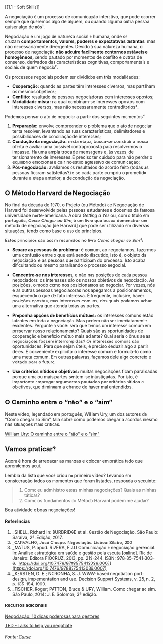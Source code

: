 [[1.1 - Soft Skills]]

A negociação é um processo de comunicação interativo, que pode ocorrer sempre que queremos algo de alguém, ou quando alguma outra pessoa quiser algo de nós¹.

Negociação é um jogo de natureza social e humana, onde se cruzam **comportamentos, valores, poderes e expectativas distintas,** mas não necessariamente divergentes. Devido à sua natureza humana, o processo de negociação **não adquire facilmente contornos estáveis e homogêneos,** sendo pautado por momentos de conflito e outros de consenso, derivados das características cognitivas, comportamentais e sociais de quem negocia².

Os processos negociais podem ser divididos em três modalidades:

-   **Cooperação:** quando as partes têm interesses diversos, mas partilham os mesmos objetivos;
-   **Conflito:** resultado de pessoas negociadoras com interesses opostos;
-   **Modalidade mista:** na qual combinam-se interesses opostos com interesses diversos, mas não necessariamente contraditórios³.

Podemos pensar o ato de negociar a partir dos seguintes momentos⁴:

1.  **Preparação:** envolve compreender o problema que o ato de negociar tenta resolver, levantando as suas características, delimitadores e possibilidades de conciliação de interesses;
2.  **Condução da negociação:** nesta etapa, busca-se construir a nossa oferta e avaliar uma possível contraproposta para resolvermos o impasse. Há uma ampla troca de mensagens e, às vezes, de tensionamento de interesses. É preciso ter cuidado para não perder o equilíbrio emocional e cair no estilo agressivo de comunicação;
3.  **Pós-negociação:** avaliamos os resultados do acordo feito (todas as pessoas ficaram satisfeitas?) e se cada parte cumpriu o prometido durante a etapa anterior, a de condução da negociação.

## O Método Harvard de Negociação

No final da década de 1970, o Projeto (ou Método) de Negociação de Harvard foi desenvolvido pelas pessoas estudantes e docentes da famosa universidade norte-americana. A obra _Getting a Yes_ ou, com o título em português, _Como Chegar ao Sim,_ é um livro que busca demonstrar um método de negociação [de Harvard] que pode ser utilizado em diversas situações, tendo como base o uso de princípios.

Estes princípios são assim resumidos no livro _Como chegar ao Sim⁵:_

-   **Separe as pessoas do problema:** é comum, ao negociarmos, fazermos uma confusão entre o que está sendo discutido, isto é, o objeto da negociação, e as pessoas que participam do processo. Isto acaba dificultando ou mesmo paralisando o processo negocial.
    
-   **Concentre-se nos interesses,** e não nas posições de cada pessoa negociadora: os interesses são os nossos objetivos de negociação. As posições, o modo como nos posicionamos ao negociar. Por vezes, nós e as outras pessoas negociadoras nos apegamos a posicionamentos, esquecendo o que de fato interessa. É frequente, inclusive, haver posições opostas, mas interesses comuns, dos quais podemos achar uma alternativa que atenda todas as partes.
    
-   **Proponha opções de benefícios mútuos:** os interesses comuns estão latentes em toda a negociação. Mas podem não ser imediatamente evidentes. Pergunte a você: será que temos um interesse comum em preservar nosso relacionamento? Quais são as oportunidades de cooperação e benefício mútuo mais adiante? Qual seria o ônus se as negociações fossem interrompidas? Os interesses comuns são oportunidades. Para que sejam úteis, é preciso deduzir algo a partir deles. É conveniente explicitar o interesse comum e formulá-lo como uma meta comum. Em outras palavras, façamos dele algo concreto e voltado para o futuro.
    
-   **Use critérios nítidos e objetivos:** muitas negociações ficam paralisadas porque uma ou mais partes sentem-se injustiçadas. Por isto, é importante empregar argumentos pautados por critérios nítidos e objetivos, que diminuam a chance de haver mal entendidos.

## O Caminho entre o “não” e o “sim”

Neste vídeo, legendado em português, William Ury, um dos autores de “Como chegar ao Sim”, fala sobre como podemos chegar a acordos mesmo nas situações mais críticas.

[William Ury: O caminho entre o "não" e o "sim"](https://www.youtube.com/c/TED)

## Vamos praticar?

Agora é hora de arregaçar as mangas e colocar em prática tudo que aprendemos aqui.

Lembra da lista que você criou no primeiro vídeo? Levando em consideração todos os momentos que foram listados, responda o seguinte:

> 1.  Como eu administro essas minhas negociações? Quais as minhas táticas?
> 2.  Como os fundamentos do Método Harvard podem me ajudar?
>     
Boa atividade e boas negociações!

#### Referências

1.  _SHELL, Richard in: BURBRIDGE et al. Gestão de Negociação. São Paulo: Saraiva, 2ª. Edição, 2017.
2.  _CARVALHO, José Crespo. Negociação. Lisboa: Silabo, 200
3.  _MATUS, P. apud. RIVERA, F.J.U Comunicação e negociação gerencial. In: Análise estratégica em saúde e gestão pela escuta [online]. Rio de Janeiro: Editora FIOCRUZ, 2013, pp. 219-244. ISBN: 978-85-7541-303-6. [https://doi.org/10.7476/9788575413036.0007](https://doi.org/10.7476/9788575413036.0007)
4.  _KERSTEN, G. E.; NORONHA, S. J. WWW-based negotiation port: design, implementation and use. Decision Support Systems, v. 25, n. 2, p. 135-154, 1999.
5.  _FISCHER, Roger; PATTON, Bruce & URY, William. Como chegar ao sim. São Paulo, 2014: J. E. Solomon; 3ª edição.

#### Recursos adicionais

[Negociação: 10 dicas poderosas para gestores](https://mkssolucoes.com.br/negociacao-10-dicas-poderosas-para-gestores/)

[TED - Talks to help you negotiate](https://www.ted.com/talks/colin_camerer_when_you_re_making_a_deal_what_s_going_on_in_your_brain/transcript?referrer=playlist-talks_to_help_you_negotiate#t-274415)

###### Fonte: [Curse](https://app.betrybe.com/learn/course/5e938f69-6e32-43b3-9685-c936530fd326/module/2e0692c9-e226-4e95-860a-b4cad80e3c3c/section/d041930c-2861-493a-ab7e-9f566aa90d29/day/23353963-5f77-42cf-b680-86b1fa4f6717/lesson/d9e03734-0c69-4ba1-a3a8-4170b5f8d00b)
